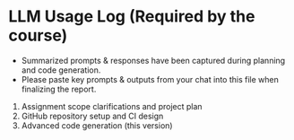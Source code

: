 
# LLM Usage Log (Required by the course)

- Summarized prompts & responses have been captured during planning and code generation.
- Please paste key prompts & outputs from your chat into this file when finalizing the report.

1) Assignment scope clarifications and project plan
2) GitHub repository setup and CI design
3) Advanced code generation (this version)
